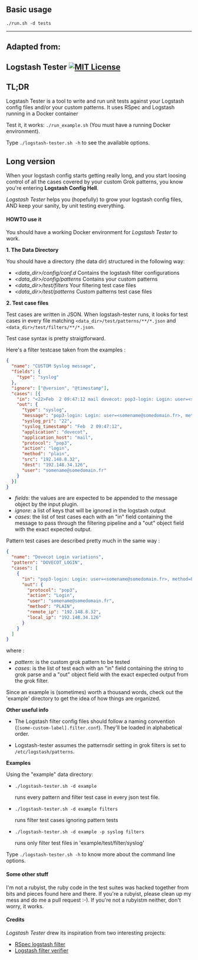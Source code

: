 
## Basic usage

```
./run.sh -d tests
```

---

## Adapted from:

## Logstash Tester [![MIT License](http://img.shields.io/badge/license-MIT-blue.svg?style=flat-square)](/LICENSE)

## TL;DR

Logstash Tester is a tool to write and run unit tests against your Logstash config files and/or your custom patterns.
It uses RSpec and Logstash running in a Docker container

Test it, it works: ```./run_example.sh``` (You must have a running Docker environment).

Type ```./logstash-tester.sh -h``` to see the available options.

## Long version

When your logstash config starts getting really long, and you start loosing control of
all the cases covered by your custom Grok patterns, you know you're entering **Logstash
Config Hell**.

*Logstash Tester* helps you (hopefully) to grow your logstash config files, AND keep your
sanity, by unit testing everything.

#### HOWTO use it

You should have a working Docker environment for *Logstash Tester* to work.

**1. The Data Directory**

You should have a directory (the data dir) structured in the following way:
-   *<data_dir>/config/conf.d*
    Contains the logstash filter configurations
-   *<data_dir>/config/patterns*
    Contains your custom patterns
-   *<data_dir>/test/filters*
    Your filtering test case files
-   *<data_dir>/test/patterns*
    Custom patterns test case files

**2. Test case files**    

Test cases are written in JSON. When logstash-tester runs, it looks for test cases in every file matching ```<data_dir>/test/patterns/**/*.json``` and ```<data_dir>/test/filters/**/*.json```.

Test case syntax is pretty straigtforward.

Here's a filter testcase taken from the examples :

```json
{
  "name": "CUSTOM Syslog message",
  "fields": {
    "type": "syslog"
  },
  "ignore": ["@version", "@timestamp"],
  "cases": [{
    "in": "<22>Feb  2 09:47:12 mail dovecot: pop3-login: Login: user=<somename@somedomain.fr>, method=PLAIN, rip=192.148.8.32, lip=192.148.34.126",
    "out": {
      "type": "syslog",
      "message": "pop3-login: Login: user=<somename@somedomain.fr>, method=PLAIN, rip=192.148.8.32, lip=192.148.34.126",
      "syslog_pri": "22",
      "syslog_timestamp": "Feb  2 09:47:12",
      "application": "dovecot",
      "application_host": "mail",
      "protocol": "pop3",
      "action": "login",
      "method": "plain",
      "src": "192.148.8.32",
      "dest": "192.148.34.126",
      "user": "somename@somedomain.fr"
    }
  }]
}
```

-   *fields*: the values are are expected to be appended to the message object by the input plugin.
-   *ignore*: a list of keys that will be ignored in the logstash output
-   *cases*: the list of test cases each with an "in" field containing the message to pass through the filtering pipeline and a "out" object field with the exact expected output.

Pattern test cases are described pretty much in the same way :

```json
{
  "name": "Dovecot Login variations",
  "pattern": "DOVECOT_LOGIN",
  "cases": [
    {
      "in": "pop3-login: Login: user=<somename@somedomain.fr>, method=PLAIN, rip=192.148.8.32, lip=192.148.34.126",
      "out": {
        "protocol": "pop3",
        "action": "Login",
        "user": "somename@somedomain.fr",
        "method": "PLAIN",
        "remote_ip": "192.148.8.32",
        "local_ip": "192.148.34.126"
      }
    }
  ]
}
```

where :
-   *pattern*: is the custom grok pattern to be tested
-   *cases*: is the list of test each with an "in" field containing the string to grok parse and a "out" object field with the exact expected output from the grok filter.

Since an example is (sometimes) worth a thousand words, check out the 'example' directory to get the idea of how things are organized.

**Other useful info**
-   The Logstash filter config files should follow a naming convention
    (```[some-custom-label].filter.conf```).
    They'll be loaded in alphabetical order.

-   Logstash-tester assumes the patternsdir setting in grok filters is set to ```/etc/logstash/patterns```.

**Examples**

Using the "example" data directory:

-   ```./logstash-tester.sh -d example``` 

    runs  every pattern and filter test case in every json test file. 

-   ```./logstash-tester.sh -d example filters``` 

    runs filter test cases ignoring pattern tests

-   ```./logstash-tester.sh -d example -p syslog filters``` 

    runs only filter test files in 'example/test/filter/syslog'

Type ```./logstash-tester.sh -h``` to know more about the command line options.

#### Some other stuff

I'm not a rubyist, the ruby code in the test suites was hacked together from bits
and pieces found here and there. If you're a rubyist, please clean up my mess
and do me a pull request :-). If you're not a rubyistm neither, don't worry, it works.

#### Credits

*Logstash Tester* drew its inspiration from two interesting projects: 
- [RSpec logstash filter](https://github.com/tcnksm/rspec-logstash-filter)
- [Logstash filter verifier](https://github.com/magnusbaeck/logstash-filter-verifier)


